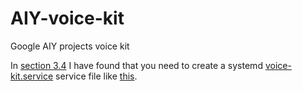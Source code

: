 # AIY-voice-kit
Google AIY projects voice kit

In [section 3.4](https://aiyprojects.withgoogle.com/voice#makers-guide-3-4--run-your-app-automatically) I have found that you need to create a systemd [voice-kit.service](/voice-kit.service) service file like [this](/voice-kit.service).

